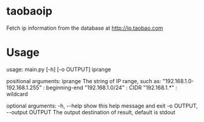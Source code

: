# taobaoip
Fetch ip information from the database at http://ip.taobao.com
# Usage
usage: main.py [-h] [-o OUTPUT] iprange

positional arguments:
  iprange               The string of IP range, such as:
                        "192.168.1.0-192.168.1.255" : beginning-end
                        "192.168.1.0/24" : CIDR
                        "192.168.1.*" : wildcard

optional arguments:
  -h, --help            show this help message and exit
  -o OUTPUT, --output OUTPUT
                        The output destination of result, default is stdout
